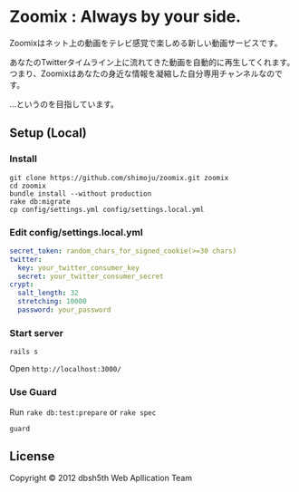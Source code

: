 Zoomix : Always by your side.
======

Zoomixはネット上の動画をテレビ感覚で楽しめる新しい動画サービスです。

あなたのTwitterタイムライン上に流れてきた動画を自動的に再生してくれます。つまり、Zoomixはあなたの身近な情報を凝縮した自分専用チャンネルなのです。

…というのを目指しています。


Setup (Local)
-------------

### Install

```shell
git clone https://github.com/shimoju/zoomix.git zoomix
cd zoomix
bundle install --without production
rake db:migrate
cp config/settings.yml config/settings.local.yml
```

### Edit config/settings.local.yml

```yaml
secret_token: random_chars_for_signed_cookie(>=30 chars)
twitter:
  key: your_twitter_consumer_key
  secret: your_twitter_consumer_secret
crypt:
  salt_length: 32
  stretching: 10000
  password: your_password
```

### Start server

```shell
rails s
```

Open `http://localhost:3000/`

### Use Guard

Run `rake db:test:prepare` or `rake spec`

```shell
guard
```


License
-------

Copyright © 2012 dbsh5th Web Apllication Team